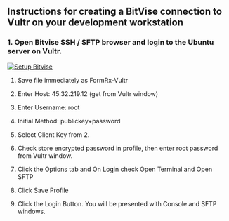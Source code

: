 
## Instructions for creating a BitVise connection to Vultr on your development workstation


### 1. Open Bitvise SSH / SFTP browser and login to the Ubuntu server on Vultr.

[![Setup Bitvise](./images/et0202-02_Bitvise_Setup.png#img1_Bitvise_Setup.png)](./images/et0202-02_Bitvise_Setup.mp4 "Setup Bitvise")


 1. Save file immediately as FormRx-Vultr

 2. Enter Host: 45.32.219.12 (get from Vultr window)

 3. Enter Username: root

 4. Initial Method: publickey+password

 5. Select Client Key from 2.

 7. Check store encrypted password in profile, then enter root password from Vultr window.

 8. Click the Options tab and On Login check Open Terminal and Open SFTP

 9. Click Save Profile

10. Click the Login Button.
    You will be presented with Console and SFTP windows.

